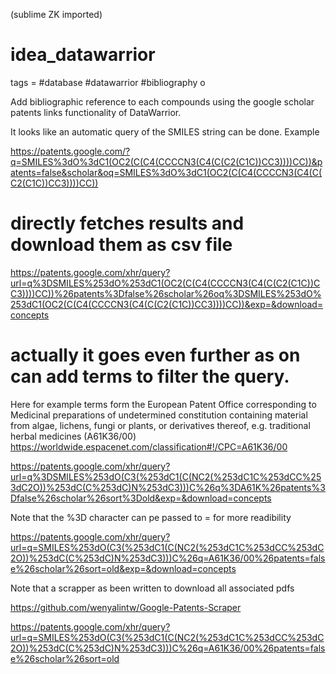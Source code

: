 
(sublime ZK imported)

# idea_datawarrior
tags = #database #datawarrior #bibliography o

Add bibliographic reference to each compounds using the google scholar patents links functionality of DataWarrior.

It looks like an automatic query of the SMILES string can be done.
Example 

https://patents.google.com/?q=SMILES%3dO%3dC1(OC2(C(C4(CCCCN3(C4(C(C2(C1C))CC3))))CC))&patents=false&scholar&oq=SMILES%3dO%3dC1(OC2(C(C4(CCCCN3(C4(C(C2(C1C))CC3))))CC))

# directly fetches results and download them as csv file
https://patents.google.com/xhr/query?url=q%3DSMILES%253dO%253dC1(OC2(C(C4(CCCCN3(C4(C(C2(C1C))CC3))))CC))%26patents%3Dfalse%26scholar%26oq%3DSMILES%253dO%253dC1(OC2(C(C4(CCCCN3(C4(C(C2(C1C))CC3))))CC))&exp=&download=concepts


# actually it goes even further as on can add terms to filter the query.
Here for example terms form the European Patent Office corresponding to Medicinal preparations of undetermined constitution containing material from algae, lichens, fungi or plants, or derivatives thereof, e.g. traditional herbal medicines (A61K36/00) https://worldwide.espacenet.com/classification#!/CPC=A61K36/00

https://patents.google.com/xhr/query?url=q%3DSMILES%253dO(C3(%253dC1(C(NC2(%253dC1C%253dCC%253dC2O))%253dC(C%253dC)N%253dC3)))C%26q%3DA61K%26patents%3Dfalse%26scholar%26sort%3Dold&exp=&download=concepts

Note that the %3D character can pe passed to = for more readibility

<https://patents.google.com/xhr/query?url=q=SMILES%253dO(C3(%253dC1(C(NC2(%253dC1C%253dCC%253dC2O))%253dC(C%253dC)N%253dC3)))C%26q=A61K36/00%26patents=false%26scholar%26sort=old&exp=&download=concepts>


Note that a scrapper as been written to download all associated pdfs

https://github.com/wenyalintw/Google-Patents-Scraper

https://patents.google.com/xhr/query?url=q=SMILES%253dO(C3(%253dC1(C(NC2(%253dC1C%253dCC%253dC2O))%253dC(C%253dC)N%253dC3)))C%26q=A61K36/00%26patents=false%26scholar%26sort=old
